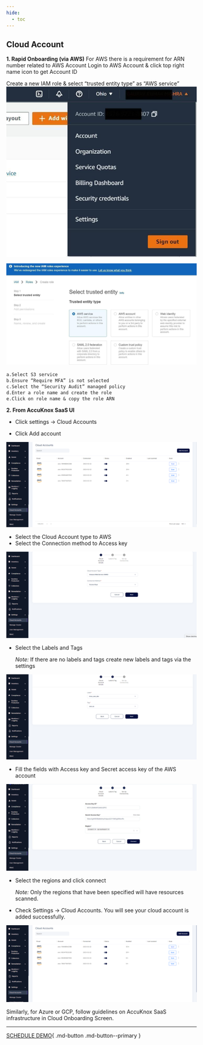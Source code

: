 ```yaml
---
hide:
  - toc
---
```


## **Cloud Account**
**1. Rapid Onboarding (via AWS)** 
For AWS there is a requirement for ARN number related to AWS Account
Login to AWS Account & click top right name icon to get Account ID

Create a new IAM role & select “trusted entity type” as “AWS service”
![](/getting-started/images/cspm-1.jpg)



![](/getting-started/images/cspm-2.jpg)

    a.Select S3 service
    b.Ensure “Require MFA” is not selected
    c.Select the “Security Audit” managed policy
    d.Enter a role name and create the role
    e.Click on role name & copy the role ARN

**2. From AccuKnox SaaS UI** 


+ Click settings -> Cloud Accounts

+ Click Add account

![](/getting-started/images/cspm-3.png)

+ Select the Cloud Account type to AWS
+ Select the Connection method to Access key

![](/getting-started/images/cspm-4.png)

+ Select the Labels and Tags

    *Note:* If there are no labels and tags create new labels and tags via the settings

![](/getting-started/images/cspm-5.png)

+ Fill the fields with Access key and Secret access key of the AWS account

![](/getting-started/images/cspm-6.png)

+ Select the regions and click connect

    *Note:* Only the regions that have been specified will have resources scanned.

+ Check Settings → Cloud Accounts. You will see your cloud account is added successfully.

![](/getting-started/images/cspm-7.png)


Similarly, for Azure or GCP, follow guidelines on AccuKnox SaaS infrastructure in Cloud Onboarding Screen.

- - - 
[SCHEDULE DEMO](https://www.accuknox.com/contact-us){ .md-button .md-button--primary }